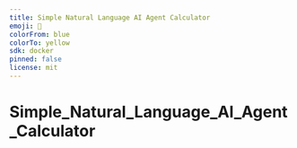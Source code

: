 ```yaml
---
title: Simple Natural Language AI Agent Calculator
emoji: 🐨
colorFrom: blue
colorTo: yellow
sdk: docker
pinned: false
license: mit
---
```


# Simple_Natural_Language_AI_Agent_Calculator
